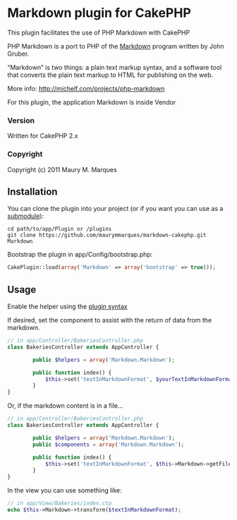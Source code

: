 # Markdown plugin for CakePHP

This plugin facilitates the use of PHP Markdown with CakePHP

PHP Markdown is a port to PHP of the [Markdown](http://daringfireball.net/projects/markdown) program written by John Gruber.

“Markdown” is two things: a plain text markup syntax, and a software tool that converts the plain text markup to HTML for publishing on the web.

More info: http://michelf.com/projects/php-markdown

For this plugin, the application Markdown is inside Vendor

### Version

Written for CakePHP 2.x

### Copyright

Copyright (c) 2011 Maury M. Marques

## Installation

You can clone the plugin into your project (or if you want you can use as a [submodule](http://help.github.com/submodules)):

```
cd path/to/app/Plugin or /plugins
git clone https://github.com/maurymmarques/markdown-cakephp.git Markdown
```

Bootstrap the plugin in app/Config/bootstrap.php:

```php
CakePlugin::load(array('Markdown' => array('bootstrap' => true)));
```


## Usage

Enable the helper using the [plugin syntax](http://book.cakephp.org/2.0/en/appendices/glossary.html#term-plugin-syntax)

If desired, set the component to assist with the return of data from the markdown.

```php
// in app/Controller/BakeriesController.php
class BakeriesController extends AppController {

		public $helpers = array('Markdown.Markdown');

		public function index() {
			$this->set('textInMarkdownFormat', $yourTextInMarkdownFormat);
		}
}
```

Or, if the markdown content is in a file...

```php
// in app/Controller/BakeriesController.php
class BakeriesController extends AppController {

		public $helpers = array('Markdown.Markdown');
		public $components = array('Markdown.Markdown');

		public function index() {
			$this->set('textInMarkdownFormat', $this->Markdown->getFile($pathToMarkdownFile));
		}
}
```

In the view you can use something like:

```php
// in app/View/Bakeries/index.ctp
echo $this->Markdown->transform($textInMarkdownFormat);
```